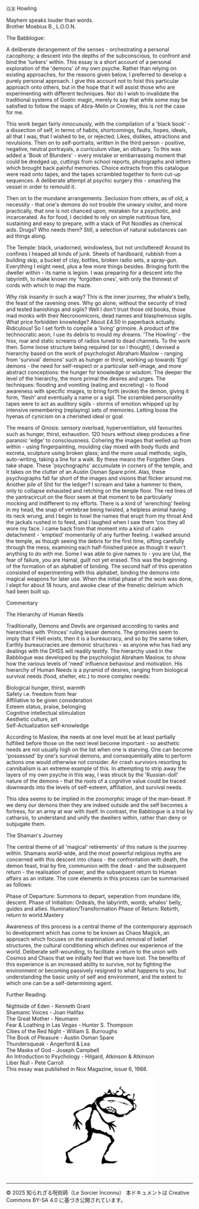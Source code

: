 # 
🇬🇧 Howling 

Mayhem speaks louder than words.<br>
Brother Moebius B., L.O.O.N.

The Babblogue:

A deliberate derangement of the senses - orchestrating a personal cacophony; a descent into the depths of the subconscious, to confront and bind the 'lurkers' within. This essay is a short account of a personal exploration of the 'demons' of my own psyche. Rather than relying on existing approaches, for the reasons given below, I preferred to develop a purely personal approach. I give this account not to foist this particular approach onto others, but in the hope that it will assist those who are experimenting with different techniques. Nor do I wish to invalidate the traditional systems of Goetic magic, merely to say that while some may be satisfied to follow the maps of Abra-Melin or Crowley, this is not the case for me.

This work began fairly innocuously, with the compilation of a 'black book' - a dissection of self, in terms of habits, shortcomings, faults, hopes, ideals, all that I was, that I wished to be, or rejected. Likes, dislikes, attractions and revulsions. Then on to self-portraits; written in the third person - positive, negative, neutral portrayals, a curriculum vitae, an obituary. To this was added a 'Book of Blunders' - every mistake or embarrassing moment that could be dredged up, cuttings from school reports, photographs and letters which brought back painful memories. Choice extracts from this catalogue were read onto tapes, and the tapes scrambled together to form cut-up sequences. A deliberate attempt at psychic surgery this - smashing the vessel in order to remould it.

Then on to the mundane arrangements. Seclusion from others, as of old, a necessity - that one's demons do not trouble the unwary visitor, and more practically, that one is not chanced upon, mistaken for a psychotic, and incarcerated. As for food, I decided to rely on simple nutritious fare, sustaining and easy to prepare, with a stack of Pot Noodles as chemical aids. Drugs? Who needs them? Still, a selection of natural substances can aid things along.

The Temple: black, unadorned, windowless, but not uncluttered! Around its confines I heaped all kinds of junk. Sheets of hardboard, rubbish from a building skip, a bucket of clay, bottles, broken radio sets, a spray-gun. Everything I might need, plus a few more things besides. Bringing forth the dweller within - its name is legion. I was preparing for a descent into the labyrinth, to make known my 'forgotten ones', with only the thinnest of cords with which to map the maze.

Why risk insanity in such a way? This is the inner journey, the whale's belly, the feast of the ravening ones. Why go alone, without the security of tried and tested banishings and sigils? Well I don't trust those old books, those mad monks with their Necronomicons, dead names and blasphemous sigils. What price forbidden knowledge? About £4.50 in paperback actually. Ridiculous! So I set forth to compile a 'living' grimoire. A product of the technocratic aeon, I use its debris to mould my dreams. 'The Howling' - the hiss, roar and static screams of radios tuned to dead channels. To the work then. Some loose structure being required (or so I thought), I devised a hierarchy based on the work of psychologist Abraham Maslow - ranging from 'survival' demons' such as hunger or thirst, working up towards 'Ego' demons - the need for self-respect or a particular self-image, and more abstract conceptions: the hunger for knowledge or wisdom. The deeper the level of the hierarchy, the more primal the desires and urges. The techniques: flooding and vomiting (eating and excreting) - to flood awareness with specific images, to bring forth (evoke) the demon, giving it form, 'flesh' and eventually a name or a sigil. The scrambled personality tapes were to act as auditory sigils - storms of emotion whipped up by intensive remembering (replaying) sets of memories. Letting loose the hyenas of cynicism on a cherished ideal or goal.

The means of Gnosis: sensory overload, hyperventilation, old favourites such as hunger, thirst, exhaustion. 120 hours without sleep produces a fine paranoic 'edge' to consciousness. Cohering the images that welled up from within - using fingerpainting, moulding clay mixed with body fluids and excreta, sculpture using broken glass; and the more usual methods; sigils, auto-writing, taking a line for a walk. By these means the Forgotten Ones take shape. These 'psychographs' accumulate in corners of the temple, and it takes on the clutter of an Austin Osman Spare print. Alas, these psychographs fall far short of the images and visions that flicker around me. Another pile of Shit for the ledger? I scream and take a hammer to them, only to collapse exhausted and retching on the temple floor. The red lines of the yantracircuit on the floor seem at that moment to be particularly mocking and indifferent to my efforts. There is a kind of 'wrenching' feeling in my head, the snap of vertebrae being twisted, a helpless animal having its neck wrung, and I begin to howl the names that erupt from my throat  And the jackals rushed in to feed, and I laughed when I saw them 'cos they all wore my face. I came back from that moment into a kind of calm detachment - 'emptied' momentarily of any further feeling. I walked around the temple, as though seeing the debris for the first time, sifting carefully through the mess, examining each half-finished piece as though it wasn't anything to do with me. Some I was able to give names to - you are Uul, the fear of failure, you are Hamal, guilt not yet erased. This was the beginning of the formation of an alphabet of binding. The second half of this operation consisted of experimenting with this alphabet, binding the demons into magical weapons for later use. When the initial phase of the work was done, I slept for about 18 hours, and awoke clear of the frenetic delirium which had been built up.

Commentary

The Hierarchy of Human Needs

Traditionally, Demons and Devils are organised according to ranks and hierarchies with 'Princes' ruling lesser demons. The grimoires seem to imply that if Hell exists, then it is a bureaucracy, and so by the same token, Earthly bureaucracies are demonic structures - as anyone who has had any dealings with the DHSS will readily testify. The hierarchy used in the Babblogue was developed by the psychologist Abraham Maslow, to show how the various levels of 'need' influence behaviour and motivation. His hierarchy of Human Needs is a pyramid of desires, ranging from biological survival needs (food, shelter, etc.) to more complex
needs: 

Biological hunger, thirst, warmth<br>
Safety i.e. freedom from fear<br>
Affiliative to be given consideration<br>
Esteem status, praise, belonging<br>
Cognitive intellectual stimulation<br>
Aesthetic culture, art<br>
Self-Actualization self-knowledge<br>

According to Maslow, the needs at one level must be at least partially fulfilled before those on the next level become important - so aesthetic needs are not usually high on the list when one is starving. One can become 'possessed' by one's survival demons, and consequentially able to perform actions one would otherwise not consider. Air crash survivors resorting to cannibalism is an extreme example of this. In attempting to strip away the layers of my own psyche in this way, I was struck by the 'Russian-doll' nature of the demons - that the roots of a cognitive value could be traced downwards into the levels of self-esteem, affiliation, and survival needs.

This idea seems to be implied in the zoomorphic image of the man-beast. If we deny our demons then they are indeed outside and the self becomes a fortress, for an army at war with itself. In contrast, the Babblogue is a trial by catharsis, to understand and unify the dwellers within, rather than deny or subjugate them. 

The Shaman's Journey

The central theme of all 'magical' retirements' of this nature is the journey within. Shamans world-wide, and the most powerful religious myths are concerned with this descent into chaos - the confrontation with death, the demon feast, trial by fire, communion with the dead - and the subsequent return - the realisation of power, and the subsequent return to Human affairs as an initiate. The core elements in this process can be summarised as follows:

Phase of Departure: Summons to depart, seperation from mundane life, descent. Phase of Initiation: Ordeals, the labyrinth, womb, whales' belly, guides and allies. Illumination/Transformation Phase of Return: Rebirth, return to world.Mastery

Awareness of this process is a central theme of the contemporary approach to development which has come to be known as Chaos Magick, an approach which focuses on the examination and removal of belief structures, the cultural conditioning which defines our experience of the world. Deliberate self-wounding, to facilitate a return to the union with Cosmos and Chaos that we initially feel that we have lost. The benefits of this experience is an increased ability to survive, not by fighting the environment or becoming passively resigned to what happens to you, but understanding the basic unity of self and environment, and the extent to which one can be a self-determining agent.

Further Reading:

Nightside of Eden - Kenneth Grant<br>
Shamanic Voices - Joan Halifax<br>
The Great Mother - Neumann<br>
Fear & Loathing in Las Vegas - Hunter S. Thompson<br>
Cities of the Red Night - William S. Burroughs<br>
The Book of Pleasure - Austin Osman Spare<br>
Thundersqueak - Angerford & Lea<br>
The Masks of God - Joseph Campbell<br>
An Introduction to Psychology - Hilgard, Atkinson & Atkinson<br>
Liber Null - Pete Carroll<br>
This essay was published in Nox Magazine, issue 6, 1988.<br>

<div align="center">
  <img src="hine_evocation_pic_001.png" width="300">
</div>

---

© 2025 知られざる呪術師（Le Sorcier Inconnu）
本ドキュメントは Creative Commons BY-SA 4.0 に基づき公開されています。
